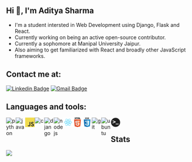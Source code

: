 ## Hi 👋, I'm Aditya Sharma

- I'm a student intersted in Web Development using Django, Flask and React.
- Currently working on being an active open-source contributor.
- Currently a sophomore at Manipal University Jaipur.
- Also aiming to get familiarized with React and broadly other JavaScript frameworks.

## Contact me at:
[![Linkedin Badge](https://img.shields.io/badge/-adityyasharma-blue?style=flat-square&logo=Linkedin&logoColor=white&link=https://www.linkedin.com/in/adityyasharma/)](https://www.linkedin.com/in/adityyasharma/)  [![Gmail Badge](https://img.shields.io/badge/-aditya.sharma9301@gmail.com-c14438?style=flat-square&logo=Gmail&logoColor=white&link=mailto:aditya.sharma9301@gmail.com)](mailto:aditya.sharma9301@gmail.com)  


## Languages and tools:
<img align = "left" alt = "python" width = "26px" src="https://img.icons8.com/color/48/000000/python.png"/>
<img align = "left" alt = "java" width="26px" src = "https://img.icons8.com/color/48/000000/java-coffee-cup-logo.png"/>
<img align="left" alt="JavaScript" width="26px" src="https://raw.githubusercontent.com/github/explore/80688e429a7d4ef2fca1e82350fe8e3517d3494d/topics/javascript/javascript.png" />
<img align = "left" alt = "c" width = "26px" src="https://img.icons8.com/color/48/000000/c-programming.png"/>
<img align = "left" alt = "django" width = "26px" src="https://img.icons8.com/material-outlined/48/000000/django.png"/>
<img align = "left" alt = "nodejs" width = "26px" src="https://img.icons8.com/color/48/000000/nodejs.png"/>
<img align="left" alt="React" width="26px" src="https://raw.githubusercontent.com/github/explore/80688e429a7d4ef2fca1e82350fe8e3517d3494d/topics/react/react.png" />
<img align="left" alt="HTML5" width="26px" src="https://raw.githubusercontent.com/github/explore/80688e429a7d4ef2fca1e82350fe8e3517d3494d/topics/html/html.png" />
<img align="left" alt="CSS3" width="26px" src="https://raw.githubusercontent.com/github/explore/80688e429a7d4ef2fca1e82350fe8e3517d3494d/topics/css/css.png" />
<img align = "left" alt = "git" width = "26px" src="https://img.icons8.com/color/48/000000/git.png"/>
<img align = "left" alt = "ubuntu" width = "26px" src="https://img.icons8.com/color/48/000000/ubuntu--v1.png"/>
<img align="left" alt="Terminal" width="26px" src="https://raw.githubusercontent.com/github/explore/80688e429a7d4ef2fca1e82350fe8e3517d3494d/topics/terminal/terminal.png" />
<br />

## Stats
<img align = "left" src = "https://github-readme-stats.vercel.app/api?username=adityasharma3&theme=gruvbox&show_icons=true" />

